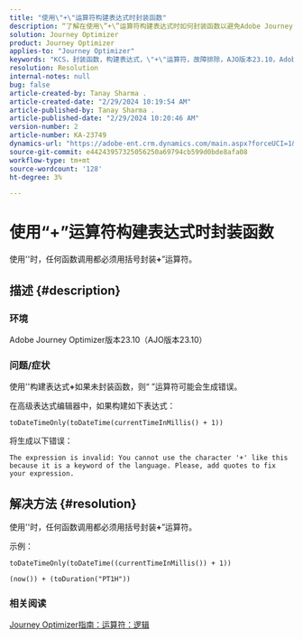 ```yaml
---
title: "使用\"+\"运算符构建表达式时封装函数"
description: “了解在使用\”+\”运算符构建表达式时如何封装函数以避免Adobe Journey Optimizer版本23.10中的错误。”
solution: Journey Optimizer
product: Journey Optimizer
applies-to: "Journey Optimizer"
keywords: "KCS，封装函数，构建表达式，\"+\"运算符，故障排除，AJO版本23.10，Adobe Journey Optimizer版本23.10"
resolution: Resolution
internal-notes: null
bug: false
article-created-by: Tanay Sharma .
article-created-date: "2/29/2024 10:19:54 AM"
article-published-by: Tanay Sharma .
article-published-date: "2/29/2024 10:20:46 AM"
version-number: 2
article-number: KA-23749
dynamics-url: "https://adobe-ent.crm.dynamics.com/main.aspx?forceUCI=1&pagetype=entityrecord&etn=knowledgearticle&id=18ffcf12-ecd6-ee11-9078-00224804dfb5"
source-git-commit: e44243957325056250a69794cb599d0bde8afa08
workflow-type: tm+mt
source-wordcount: '128'
ht-degree: 3%

---
```


# 使用“+”运算符构建表达式时封装函数


使用&#39;&#39;时，任何函数调用都必须用括号封装<b>+</b>”运算符。

## 描述 {#description}


### 环境

Adobe Journey Optimizer版本23.10（AJO版本23.10）

### 问题/症状

使用&#39;&#39;构建表达式<b>+</b>如果未封装函数，则“ ”运算符可能会生成错误。

在高级表达式编辑器中，如果构建如下表达式：


```
toDateTimeOnly(toDateTime(currentTimeInMillis() + 1))
```


将生成以下错误：


```
The expression is invalid: You cannot use the character '+' like this because it is a keyword of the language. Please, add quotes to fix your expression.
```



## 解决方法 {#resolution}


使用&#39;&#39;时，任何函数调用都必须用括号封装<b>+</b>”运算符。

示例：


```
toDateTimeOnly(toDateTime((currentTimeInMillis()) + 1))
```



```
(now()) + (toDuration("PT1H"))
```


### 相关阅读

[Journey Optimizer指南：运算符：逻辑](https://experienceleague.adobe.com/docs/journey-optimizer/using/orchestrate-journeys/building-advanced-conditions-journeys/syntax/operators.html#%2B-2)
